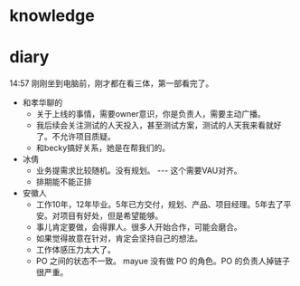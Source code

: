 # knowledge


# diary

14:57 刚刚坐到电脑前，刚才都在看三体，第一部看完了。


-  和孝华聊的
	- 关于上线的事情，需要owner意识，你是负责人，需要主动广播。
	- 我后续会关注测试的人天投入，甚至测试方案，测试的人天我来看就好了。不允许项目质疑。
	- 和becky搞好关系，她是在帮我们的。
- 冰倩
	- 业务提需求比较随机。没有规划。   --- 这个需要VAU对齐。
	- 排期能不能正排
- 安徽人
	- 工作10年，12年毕业。5年已方交付，规划、产品、项目经理。5年去了平安。对项目有好处，但是希望能够。
	- 事儿肯定要做，会得罪人。很多人开始合作，可能会磨合。
	- 如果觉得故意在针对，肯定会坚持自己的想法。
	- 工作体感压力太大了。
	- PO 之间的状态不一致。 mayue 没有做 PO 的角色。PO 的负责人掉链子很严重。
